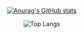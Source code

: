 <div align="center">

  [![Anurag's GitHub stats](https://github-readme-stats.vercel.app/api?username=OlgaDemidovich&theme=dark&rank_icon=percentile&hide_title=true)](https://github.com/anuraghazra/github-readme-stats)
  
  ![Top Langs](https://github-readme-stats-sigma-five.vercel.app/api/top-langs/?username=OlgaDemidovich&theme=dark&show_icons=true)
  
</div>

